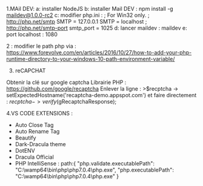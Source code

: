 1.MAil DEV:
a: installer NodeJS
b: installer Mail DEV : npm install -g maildev@1.0.0-rc2
c: modifier php.ini :
                    ; For Win32 only.
                    ; http://php.net/smtp
                    SMTP = 127.0.0.1
                    SMTP = localhost
                    ; http://php.net/smtp-port
                    smtp_port = 1025
d: lancer maildev : maildev
e: port localhost : 1080

2 : modifier le path php via : https://www.forevolve.com/en/articles/2016/10/27/how-to-add-your-php-runtime-directory-to-your-windows-10-path-environment-variable/

3. reCAPCHAT

Obtenir la clé sur google captcha
Librairie PHP : https://github.com/google/recaptcha
Enlever la ligne : >$recptcha -> setExpectedHostname('recaptcha-demo.appspot.com') et faire directement : $recptcha -> verify($gRecaptchaResponse);



4.VS CODE
EXTENSIONS :
- Auto Close Tag
- Auto Rename Tag
- Beautify
- Dark-Dracula theme
- DotENV
- Dracula Official
- PHP IntelliSense : 
    path:{
    "php.validate.executablePath": "C:\\wamp64\\bin\\php\\php7.0.4\\php.exe",
    "php.executablePath": "C:\\wamp64\\bin\\php\\php7.0.4\\php.exe"
}


